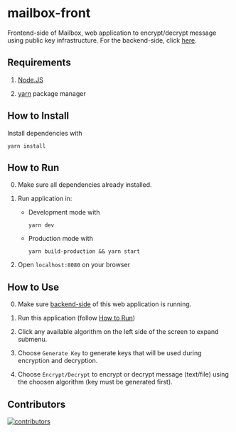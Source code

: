 # mailbox-front

Frontend-side of Mailbox, web application to encrypt/decrypt message using public key infrastructure. For the backend-side, click [here](https://github.com/izharul-haq/mailbox-back).

## Requirements

1. [Node.JS](https://nodejs.org/en/)

2. [yarn](https://yarnpkg.com/) package manager

## How to Install

Install dependencies with

    yarn install

## How to Run

0. Make sure all dependencies already installed.

1. Run application in:

   - Development mode with

         yarn dev

   - Production mode with

         yarn build-production && yarn start

2. Open `localhost:8080` on your browser

## How to Use

0. Make sure [backend-side](https://github.com/izharul-haq/mailbox-back) of this web application is running.

1. Run this application (follow [How to Run](#how-to-run))

2. Click any available algorithm on the left side of the screen to expand submenu.

3. Choose `Generate Key` to generate keys that will be used during encryption and decryption.

4. Choose `Encrypt/Decrypt` to encrypt or decrypt message (text/file) using the choosen algorithm (key must be generated first).

## Contributors

[![contributors](https://contrib.rocks/image?repo=izharul-haq/mailbox-front)](https://github.com/izharul-haq/mailbox-front/graphs/contributors)
